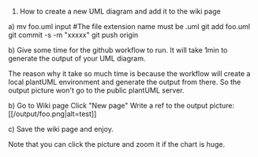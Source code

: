 1) How to create a new UML diagram and add it to the wiki page

a) mv foo.uml input #The file extension name must be .uml
   git add foo.uml
   git commit -s -m "xxxxx"
   git push origin

b) Give some time for the github workflow to run.
   It will take 1min to generate the output of your UML diagram.

   The reason why it take so much time is because the workflow will
   create a local plantUML environment and generate the output from
   there. So the output picture won't go to the public plantUML
   server.

b) Go to Wiki page
   Click "New page"
   Write a ref to the output picture:
   [[/output/foo.png|alt=test]]

c) Save the wiki page and enjoy.

Note that you can click the picture and zoom it if the chart is huge.

